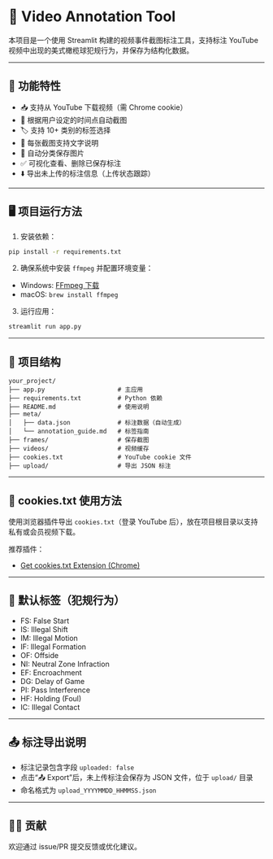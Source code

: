 # 📘 Video Annotation Tool

本项目是一个使用 Streamlit 构建的视频事件截图标注工具，支持标注 YouTube 视频中出现的美式橄榄球犯规行为，并保存为结构化数据。

---

## 🔧 功能特性

- 📥 支持从 YouTube 下载视频（需 Chrome cookie）
- 📸 根据用户设定的时间点自动截图
- 🏷 支持 10+ 类别的标签选择
- 📝 每张截图支持文字说明
- 📂 自动分类保存图片
- ✅ 可视化查看、删除已保存标注
- ⬇️ 导出未上传的标注信息（上传状态跟踪）

---

## 🖥 项目运行方法

1. 安装依赖：

```bash
pip install -r requirements.txt
```

2. 确保系统中安装 `ffmpeg` 并配置环境变量：

- Windows: [FFmpeg 下载](https://ffmpeg.org/download.html)
- macOS: `brew install ffmpeg`

3. 运行应用：

```bash
streamlit run app.py
```

---

## 📂 项目结构

```
your_project/
├── app.py                    # 主应用
├── requirements.txt          # Python 依赖
├── README.md                 # 使用说明
├── meta/
│   ├── data.json             # 标注数据（自动生成）
│   └── annotation_guide.md   # 标签指南
├── frames/                   # 保存截图
├── videos/                   # 视频缓存
├── cookies.txt               # YouTube cookie 文件
├── upload/                   # 导出 JSON 标注
```

---

## 🍪 cookies.txt 使用方法

使用浏览器插件导出 `cookies.txt`（登录 YouTube 后），放在项目根目录以支持私有或会员视频下载。

推荐插件：

- [Get cookies.txt Extension (Chrome)](https://chrome.google.com/webstore/detail/get-cookiestxt/)

---

## 🔖 默认标签（犯规行为）

- FS: False Start
- IS: Illegal Shift
- IM: Illegal Motion
- IF: Illegal Formation
- OF: Offside
- NI: Neutral Zone Infraction
- EF: Encroachment
- DG: Delay of Game
- PI: Pass Interference
- HF: Holding (Foul)
- IC: Illegal Contact

---

## 📤 标注导出说明

- 标注记录包含字段 `uploaded: false`
- 点击“📤 Export”后，未上传标注会保存为 JSON 文件，位于 `upload/` 目录
- 命名格式为 `upload_YYYYMMDD_HHMMSS.json`

---

## 👨‍💻 贡献

欢迎通过 issue/PR 提交反馈或优化建议。